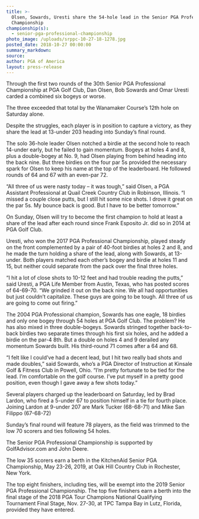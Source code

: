 ```yaml
---
title: >-
  Olsen, Sowards, Uresti share the 54-hole lead in the Senior PGA Professional
  Championship
championship(s):
  - senior-pga-professional-championship
photo_image: /uploads/srppc-10-27-18-1278.jpg
posted_date: 2018-10-27 00:00:00
summary_markdown:
source:
author: PGA of America
layout: press-release
---
```


Through the first two rounds of the 30th Senior PGA Professional Championship at PGA Golf Club, Dan Olsen, Bob Sowards and Omar Uresti carded a combined six bogeys or worse.

The three exceeded that total by the Wanamaker Course’s 12th hole on Saturday alone.

Despite the struggles, each player is in position to capture a victory, as they share the lead at 13-under 203 heading into Sunday’s final round.

The solo 36-hole leader Olsen notched a birdie at the second hole to reach 14-under early, but he failed to gain momentum. Bogeys at holes 4 and 8, plus a double-bogey at No. 9, had Olsen playing from behind heading into the back nine. But three birdies on the four par 5s provided the necessary spark for Olsen to keep his name at the top of the leaderboard. He followed rounds of 64 and 67 with an even-par 72.

“All three of us were nasty today – it was tough,” said Olsen, a PGA Assistant Professional at Quail Creek Country Club in Robinson, Illinois. “I missed a couple close putts, but I still hit some nice shots. I drove it great on the par 5s. My bounce back is good. But I have to be better tomorrow.”

On Sunday, Olsen will try to become the first champion to hold at least a share of the lead after each round since Frank Esposito Jr. did so in 2014 at PGA Golf Club.

Uresti, who won the 2017 PGA Professional Championship, played steady on the front complemented by a pair of 40-foot birdies at holes 2 and 8, and he made the turn holding a share of the lead, along with Sowards, at 13-under. Both players matched each other’s bogey and birdie at holes 11 and 15, but neither could separate from the pack over the final three holes.

“I hit a lot of close shots to 10-12 feet and had trouble reading the putts,” said Uresti, a PGA Life Member from Austin, Texas, who has posted scores of 64-69-70. “We grinded it out on the back nine. We all had opportunities but just couldn’t capitalize. These guys are going to be tough. All three of us are going to come out firing.”

The 2004 PGA Professional champion, Sowards has one eagle, 18 birdies and only one bogey through 54 holes at PGA Golf Club. The problem? He has also mixed in three double-bogeys. Sowards stringed together back-to-back birdies two separate times through his first six holes, and he added a birdie on the par-4 8th. But a double on holes 4 and 9 derailed any momentum Sowards built. His third-round 71 comes after a 64 and 68.

“I felt like I could’ve had a decent lead, but I hit two really bad shots and made doubles,” said Sowards, who’s a PGA Director of Instruction at Kinsale Golf & Fitness Club in Powell, Ohio. “I’m pretty fortunate to be tied for the lead. I’m comfortable on the golf course. I’ve put myself in a pretty good position, even though I gave away a few shots today.”

Several players charged up the leaderboard on Saturday, led by Brad Lardon, who fired a 5-under 67 to position himself in a tie for fourth place. Joining Lardon at 9-under 207 are Mark Tucker (68-68-71) and Mike San Filippo (67-68-72)

Sunday’s final round will feature 78 players, as the field was trimmed to the low 70 scorers and ties following 54 holes.

The Senior PGA Professional Championship is supported by GolfAdvisor.com and John Deere.

The low 35 scorers earn a berth in the KitchenAid Senior PGA Championship, May 23-26, 2019, at Oak Hill Country Club in Rochester, New York.

The top eight finishers, including ties, will be exempt into the 2019 Senior PGA Professional Championship. The top five finishers earn a berth into the final stage of the 2018 PGA Tour Champions National Qualifying Tournament Final Stage, Nov. 27-30, at TPC Tampa Bay in Lutz, Florida, provided they have entered.